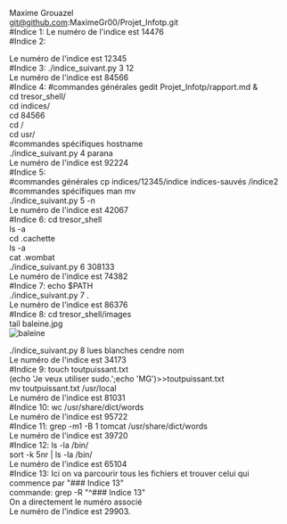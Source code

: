 Maxime Grouazel  
git@github.com:MaximeGr00/Projet_Infotp.git  
#Indice 1:
Le numéro de l'indice est 14476  
#Indice 2: 

Le numéro de l'indice est 12345  
#Indice 3:
./indice_suivant.py 3 12  
Le numéro de l'indice est 84566  
#Indice 4:
#commandes générales
gedit Projet_Infotp/rapport.md &  
cd tresor_shell/  
cd indices/  
cd 84566  
cd /   
cd usr/  
#commandes spécifiques
hostname  
./indice_suivant.py 4 parana  
Le numéro de l'indice est 92224  
#Indice 5:  
#commandes générales
cp indices/12345/indice indices-sauvés /indice2  
#commandes spécifiques
man mv  
./indice_suivant.py 5 -n  
Le numéro de l'indice est 42067  
#Indice 6:
cd tresor_shell  
ls -a  
cd .cachette  
ls -a  
cat .wombat  
./indice_suivant.py 6 308133  
Le numéro de l'indice est 74382  
#Indice 7:
echo $PATH  
./indice_suivant.py 7 .  
Le numéro de l'indice est 86376  
#Indice 8:
cd tresor_shell/images  
tail baleine.jpg  
![baleine](../tresor_shell/images/baleine.jpg)  

./indice_suivant.py 8 lues blanches cendre nom  
Le numéro de l'indice est 34173  
#Indice 9:
touch toutpuissant.txt  
(echo 'Je veux utiliser sudo.';echo 'MG')>>toutpuissant.txt  
mv toutpuissant.txt /usr/local  
Le numéro de l'indice est 81031  
#Indice 10:
wc /usr/share/dict/words  
Le numéro de l'indice est 95722  
#Indice 11:
grep -m1 -B 1 tomcat /usr/share/dict/words  
Le numéro de l'indice est 39720  
#Indice 12:
ls -la /bin/  
sort -k 5nr | ls -la /bin/  
Le numéro de l'indice est 65104  
#Indice 13: 
Ici on va parcourir tous les fichiers et trouver celui qui commence par "### Indice 13"  
commande: grep -R "^### Indice 13"  
On a directement le numéro associé  
Le numéro de l'indice est 29903.  

